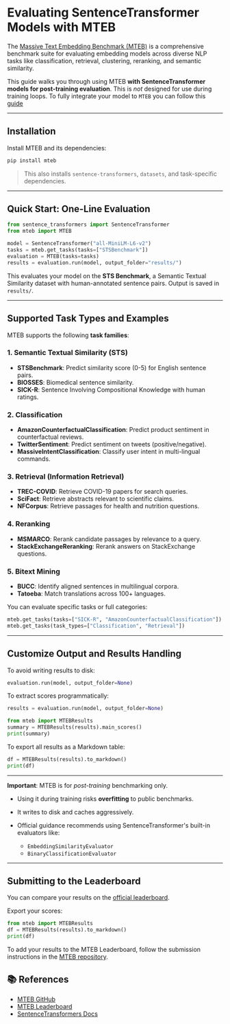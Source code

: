 # Evaluating SentenceTransformer Models with MTEB

The [Massive Text Embedding Benchmark (MTEB)](https://github.com/embeddings-benchmark/mteb) is a comprehensive benchmark suite for evaluating embedding models across diverse NLP tasks like classification, retrieval, clustering, reranking, and semantic similarity.

This guide walks you through using MTEB **with SentenceTransformer models for post-training evaluation**. This is *not* designed for use during training loops. To fully integrate your model to `MTEB` you can follow this [guide](https://github.com/embeddings-benchmark/mteb/blob/main/docs/adding_a_model.md)

---

## Installation

Install MTEB and its dependencies:

```bash
pip install mteb
```

> This also installs `sentence-transformers`, `datasets`, and task-specific dependencies.

---

##  Quick Start: One-Line Evaluation

```python
from sentence_transformers import SentenceTransformer
from mteb import MTEB

model = SentenceTransformer("all-MiniLM-L6-v2")
tasks = mteb.get_tasks(tasks=["STSBenchmark"])
evaluation = MTEB(tasks=tasks)
results = evaluation.run(model, output_folder="results/")
```

This evaluates your model on the **STS Benchmark**, a Semantic Textual Similarity dataset with human-annotated sentence pairs. Output is saved in `results/`.

---

##  Supported Task Types and Examples

MTEB supports the following **task families**:

### 1. **Semantic Textual Similarity (STS)**

* **STSBenchmark**: Predict similarity score (0-5) for English sentence pairs.
* **BIOSSES**: Biomedical sentence similarity.
* **SICK-R**: Sentence Involving Compositional Knowledge with human ratings.

### 2. **Classification**

* **AmazonCounterfactualClassification**: Predict product sentiment in counterfactual reviews.
* **TwitterSentiment**: Predict sentiment on tweets (positive/negative).
* **MassiveIntentClassification**: Classify user intent in multi-lingual commands.

### 3. **Retrieval (Information Retrieval)**

* **TREC-COVID**: Retrieve COVID-19 papers for search queries.
* **SciFact**: Retrieve abstracts relevant to scientific claims.
* **NFCorpus**: Retrieve passages for health and nutrition questions.

### 4. **Reranking**

* **MSMARCO**: Rerank candidate passages by relevance to a query.
* **StackExchangeReranking**: Rerank answers on StackExchange questions.

### 5. **Bitext Mining**

* **BUCC**: Identify aligned sentences in multilingual corpora.
* **Tatoeba**: Match translations across 100+ languages.

You can evaluate specific tasks or full categories:

```python
mteb.get_tasks(tasks=["SICK-R", "AmazonCounterfactualClassification"])
mteb.get_tasks(task_types=["Classification", "Retrieval"])
```

---

##  Customize Output and Results Handling

To avoid writing results to disk:

```python
evaluation.run(model, output_folder=None)
```

To extract scores programmatically:

```python
results = evaluation.run(model, output_folder=None)

from mteb import MTEBResults
summary = MTEBResults(results).main_scores()
print(summary)
```

To export all results as a Markdown table:

```python
df = MTEBResults(results).to_markdown()
print(df)
```

---


**Important**: MTEB is for *post-training* benchmarking only.

* Using it during training risks **overfitting** to public benchmarks.
* It writes to disk and caches aggressively.
* Official guidance recommends using SentenceTransformer's built-in evaluators like:

  * `EmbeddingSimilarityEvaluator`
  * `BinaryClassificationEvaluator`

---

## Submitting to the Leaderboard

You can compare your results on the [official leaderboard](https://huggingface.co/spaces/mteb/leaderboard).

Export your scores:

```python
from mteb import MTEBResults
df = MTEBResults(results).to_markdown()
print(df)
```

To add your results to the MTEB Leaderboard, follow the submission instructions in the [MTEB repository](https://github.com/embeddings-benchmark/mteb).


## 📚 References

* [MTEB GitHub](https://github.com/embeddings-benchmark/mteb)
* [MTEB Leaderboard](https://huggingface.co/spaces/mteb/leaderboard)
* [SentenceTransformers Docs](https://www.sbert.net/)
